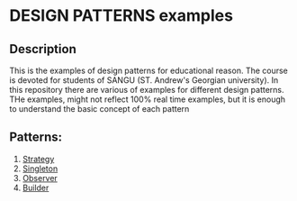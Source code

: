 # DESIGN PATTERNS examples

## Description

This is the examples of design patterns for educational reason. The course is devoted for students of SANGU (ST. Andrew's Georgian university). In this repository there are various of examples for different design patterns. THe examples, might not reflect 100% real time examples, but it is enough to understand the basic concept of each pattern 


## Patterns:
1) [Strategy](./src/main/java/ge/edu/sangu/strategy)
2) [Singleton](./src/main/java/ge/edu/sangu/singleton)
3) [Observer](./src/main/java/ge/edu/sangu/observer)
4) [Builder](./src/main/java/ge/edu/sangu/builder)
 